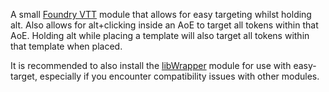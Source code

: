 A small [Foundry VTT](http://foundryvtt.com/) module that allows for easy targeting whilst holding alt. Also allows for alt+clicking inside an AoE to target all tokens within that AoE. Holding alt while placing a template will also target all tokens within that template when placed.

It is recommended to also install the [libWrapper](https://foundryvtt.com/packages/lib-wrapper/) module for use with easy-target, especially if you encounter compatibility issues with other modules.
